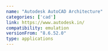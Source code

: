 ```yaml
---
name: "Autodesk AutoCAD Architecture"
categories: ['cad']
link: https://www.autodesk.in/
compatibility: emulation
versionFrom: "8.6.52.0"
type: applications
---
```


